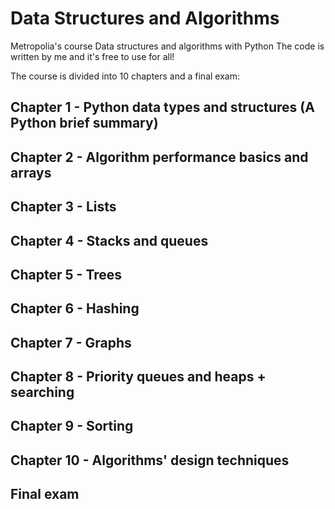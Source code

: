 # Data Structures and Algorithms
Metropolia's course Data structures and algorithms with Python
The code is written by me and it's free to use for all!

The course is divided into 10 chapters and a final exam:

## Chapter 1 - Python data types and structures (A Python brief summary)

## Chapter 2 - Algorithm performance basics and arrays

## Chapter 3 - Lists

## Chapter 4 - Stacks and queues

## Chapter 5 - Trees

## Chapter 6 - Hashing

## Chapter 7 - Graphs

## Chapter 8 - Priority queues and heaps + searching

## Chapter 9 - Sorting

## Chapter 10 - Algorithms' design techniques

## Final exam
